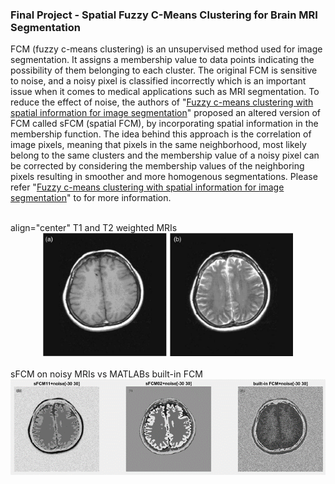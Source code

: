### Final Project - Spatial Fuzzy C-Means Clustering for Brain MRI Segmentation
FCM (fuzzy c-means clustering) is an unsupervised method used for image segmentation. It assigns a membership value to data points indicating the possibility of them belonging to each cluster. The original FCM is sensitive to noise, and a noisy pixel is classified incorrectly which is an important issue when it comes to medical applications such as MRI segmentation. To reduce the effect of noise, the authors of "[Fuzzy c-means clustering with spatial information for image segmentation](https://www-sciencedirect-com.lib-ezproxy.concordia.ca/science/article/pii/S0895611105000923)" proposed an altered version of FCM called sFCM (spatial FCM), by incorporating spatial information in the membership function. The idea behind this approach is the correlation of image pixels, meaning that pixels in the same neighborhood, most likely belong to the same clusters and the membership value of a noisy pixel can be corrected by considering the membership values of the neighboring pixels resulting in smoother and more homogenous segmentations.
Please refer "[Fuzzy c-means clustering with spatial information for image segmentation](https://www-sciencedirect-com.lib-ezproxy.concordia.ca/science/article/pii/S0895611105000923)"
to for more information.

<br/>
align="center" T1 and T2 weighted MRIs
<br/>
<div align="center" style="width:image width px;">
  <img  src="https://github.com/ghazalehtrb/Digital-Image-Processing-Course/blob/e1769bec473351b5910fc66225eabf2fe9515970/Spatial%20Fuzzy%20C-mean%20Clustering/Capture.PNG?raw=true" width=400 alt="T1 and T2 weighted MRIs">
</div>

<br/>
sFCM on noisy MRIs vs MATLABs built-in FCM
<br/>
<div align="center" style="width:image width px;">
  <img  src="https://github.com/ghazalehtrb/Digital-Image-Processing-Course/blob/79acf0e3516b24d5da7707d433b9d87a9e2842b5/Spatial%20Fuzzy%20C-mean%20Clustering/Picture2.png?raw=true" width=600 alt="sFCM on noisy MRIs vs MATLABs built-in FCM">
</div>



